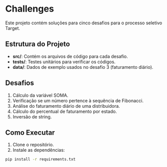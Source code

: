  
# Challenges

Este projeto contém soluções para cinco desafios para o processo seletivo Target.

## Estrutura do Projeto

- **src/**: Contém os arquivos de código para cada desafio.
- **tests/**: Testes unitários para verificar os códigos.
- **data/**: Dados de exemplo usados no desafio 3 (faturamento diário).

## Desafios

1. Cálculo da variável SOMA.
2. Verificação se um número pertence à sequência de Fibonacci.
3. Análise do faturamento diário de uma distribuidora.
4. Cálculo do percentual de faturamento por estado.
5. Inversão de string.

## Como Executar

1. Clone o repositório.
2. Instale as dependências:

```bash
pip install -r requirements.txt
